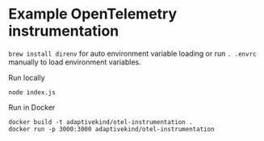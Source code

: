 # Example OpenTelemetry instrumentation

`brew install direnv` for auto environment variable loading or run `. .envrc` manually to load environment variables.

Run locally

    node index.js

Run in Docker

    docker build -t adaptivekind/otel-instrumentation .
    docker run -p 3000:3000 adaptivekind/otel-instrumentation
